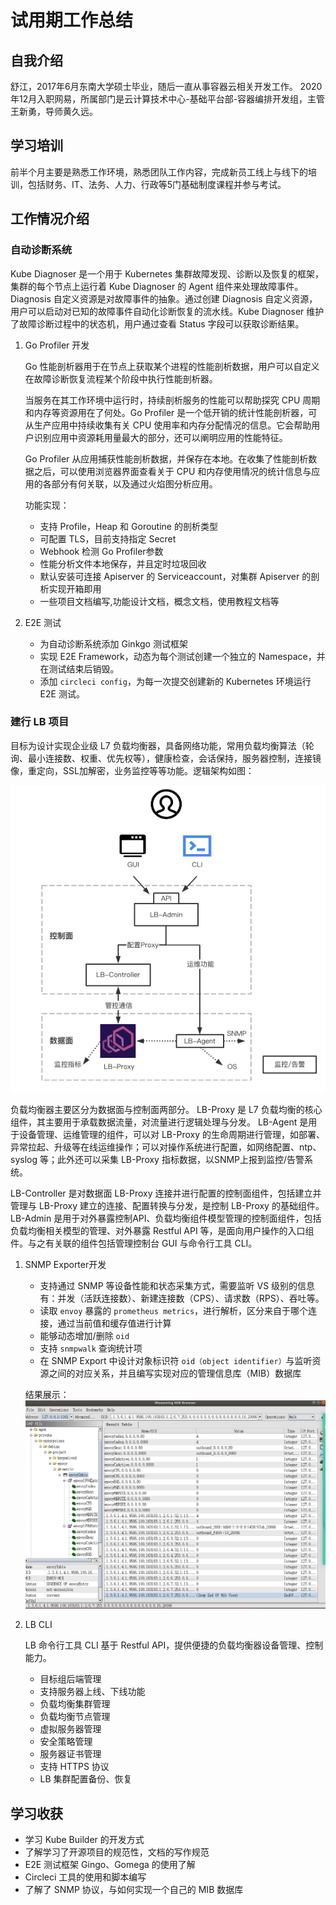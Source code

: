 # 试用期工作总结

## 自我介绍

舒江，2017年6月东南大学硕士毕业，随后一直从事容器云相关开发工作。
2020年12月入职网易，所属部门是云计算技术中心-基础平台部-容器编排开发组，主管王新勇，导师黄久远。

## 学习培训

前半个月主要是熟悉工作环境，熟悉团队工作内容，完成新员工线上与线下的培训，包括财务、IT、法务、人力、行政等5门基础制度课程并参与考试。

## 工作情况介绍

### 自动诊断系统

Kube Diagnoser 是一个用于 Kubernetes 集群故障发现、诊断以及恢复的框架，集群的每个节点上运行着 Kube Diagnoser 的 Agent 组件来处理故障事件。Diagnosis 自定义资源是对故障事件的抽象。通过创建 Diagnosis 自定义资源，用户可以启动对已知的故障事件自动化诊断恢复的流水线。Kube Diagnoser 维护了故障诊断过程中的状态机，用户通过查看 Status 字段可以获取诊断结果。

1. Go Profiler 开发

   Go 性能剖析器用于在节点上获取某个进程的性能剖析数据，用户可以自定义在故障诊断恢复流程某个阶段中执行性能剖析器。

   当服务在其工作环境中运行时，持续剖析服务的性能可以帮助探究 CPU 周期和内存等资源用在了何处。Go Profiler 是一个低开销的统计性能剖析器，可从生产应用中持续收集有关 CPU 使用率和内存分配情况的信息。它会帮助用户识别应用中资源耗用量最大的部分，还可以阐明应用的性能特征。

   Go Profiler 从应用捕获性能剖析数据，并保存在本地。在收集了性能剖析数据之后，可以使用浏览器界面查看关于 CPU 和内存使用情况的统计信息与应用的各部分有何关联，以及通过火焰图分析应用。

   功能实现：

   * 支持 Profile，Heap 和 Goroutine 的剖析类型
   * 可配置 TLS，目前支持指定 Secret
   * Webhook 检测 Go Profiler参数
   * 性能分析文件本地保存，并且定时垃圾回收
   * 默认安装可连接 Apiserver 的 Serviceaccount，对集群 Apiserver 的剖析实现开箱即用
   * 一些项目文档编写,功能设计文档，概念文档，使用教程文档等

1. E2E 测试
   * 为自动诊断系统添加 Ginkgo 测试框架
   * 实现 E2E Framework，动态为每个测试创建一个独立的 Namespace，并在测试结束后销毁。
   * 添加 `circleci config`，为每一次提交创建新的 Kubernetes 环境运行 E2E 测试。

### 建行 LB 项目

   目标为设计实现企业级 L7 负载均衡器，具备网络功能，常用负载均衡算法（轮询、最小连接数、权重、优先权等），健康检查，会话保持，服务器控制，连接镜像，重定向，SSL加解密，业务监控等等功能。逻辑架构如图：

   ![image-20210409164825550](./image.png)

   负载均衡器主要区分为数据面与控制面两部分。
   LB-Proxy 是 L7 负载均衡的核心组件，其主要用于承载数据流量，对流量进行逻辑处理与分发。
   LB-Agent 是用于设备管理、运维管理的组件，可以对 LB-Proxy 的生命周期进行管理，如部署、异常拉起、升级等在线运维操作；可以对操作系统进行配置，如网络配置、ntp、syslog 等；此外还可以采集 LB-Proxy 指标数据，以SNMP上报到监控/告警系统。

   LB-Controller 是对数据面 LB-Proxy 连接并进行配置的控制面组件，包括建立并管理与 LB-Proxy 建立的连接、配置转换与分发，是控制 LB-Proxy 的基础组件。
   LB-Admin 是用于对外暴露控制API、负载均衡组件模型管理的控制面组件，包括负载均衡相关模型的管理、对外暴露 Restful API 等，是面向用户操作的入口组件。与之有关联的组件包括管理控制台 GUI 与命令行工具 CLI。

1. SNMP Exporter开发

    * 支持通过 SNMP 等设备性能和状态采集方式，需要监听 VS 级别的信息有：并发（活跃连接数）、新建连接数（CPS）、请求数（RPS）、吞吐等。
    * 读取 `envoy` 暴露的 `prometheus metrics`，进行解析，区分来自于哪个连接，通过当前值和缓存值进行计算
    * 能够动态增加/删除 `oid`
    * 支持 `snmpwalk` 查询统计项
    * 在 SNMP Export 中设计对象标识符 `oid（object identifier）`与监听资源之间的对应关系，并且编写实现对应的管理信息库（MIB）数据库

   结果展示：
  ![image-20210409164825550](./envoy.png)

1. LB CLI

   LB 命令行工具 CLI 基于 Restful API，提供便捷的负载均衡器设备管理、控制能力。
   * 目标组后端管理
   * 支持服务器上线、下线功能
   * 负载均衡集群管理
   * 负载均衡节点管理
   * 虚拟服务器管理
   * 安全策略管理
   * 服务器证书管理
   * 支持 HTTPS 协议
   * LB 集群配置备份、恢复

## 学习收获

* 学习 Kube Builder 的开发方式
* 了解学习了开源项目的规范性，文档的写作规范
* E2E 测试框架 Gingo、Gomega 的使用了解
* Circleci 工具的使用和脚本编写
* 了解了 SNMP 协议，与如何实现一个自己的 MIB 数据库
